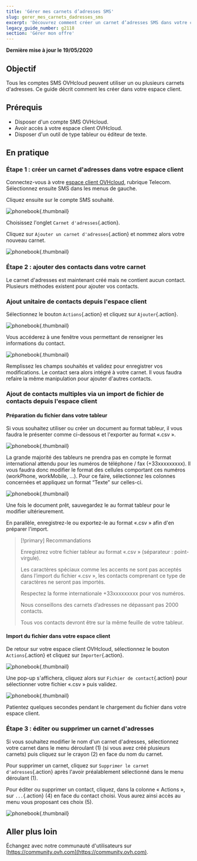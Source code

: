 ```yaml
---
title: 'Gérer mes carnets d’adresses SMS'
slug: gerer_mes_carnets_dadresses_sms
excerpt: 'Découvrez comment créer un carnet d’adresses SMS dans votre compte OVHcloud'
legacy_guide_number: g2118
section: 'Gérer mon offre'
---
```


**Dernière mise à jour le 19/05/2020**

## Objectif

Tous les comptes SMS OVHcloud peuvent utiliser un ou plusieurs carnets d'adresses. Ce guide décrit comment les créer dans votre espace client.

## Prérequis

- Disposer d'un compte SMS OVHcloud.
- Avoir accès à votre espace client OVHcloud.
- Disposer d'un outil de type tableur ou éditeur de texte.

## En pratique

### Étape 1 : créer un carnet d'adresses dans votre espace client

Connectez-vous à votre [espace client OVHcloud](https://www.ovh.com/auth/?action=gotomanager), rubrique Telecom. Sélectionnez ensuite SMS dans les menus de gauche.

Cliquez ensuite sur le compte SMS souhaité.

![phonebook](images/smsphonebook1.png){.thumbnail}

Choisissez l'onglet `Carnet d'adresses`{.action}.

Cliquez sur `Ajouter un carnet d'adresses`{.action} et nommez alors votre nouveau carnet.

![phonebook](images/smsphonebook2.png){.thumbnail}

### Étape 2 : ajouter des contacts dans votre carnet

Le carnet d'adresses est maintenant créé mais ne contient aucun contact. Plusieurs méthodes existent pour ajouter vos contacts.

### Ajout unitaire de contacts depuis l'espace client

Sélectionnez le bouton `Actions`{.action} et cliquez sur `Ajouter`{.action}.

![phonebook](images/smsphonebook3.png){.thumbnail}

Vous accéderez à une fenêtre vous permettant de renseigner les informations du contact.

![phonebook](images/smsphonebook4.png){.thumbnail}

Remplissez les champs souhaités et validez pour enregistrer vos modifications. Le contact sera alors intégré à votre carnet. Il vous faudra refaire la même manipulation pour ajouter d'autres contacts.

### Ajout de contacts multiples via un import de fichier de contacts depuis l'espace client

#### Préparation du fichier dans votre tableur

Si vous souhaitez utiliser ou créer un document au format tableur, il vous faudra le présenter comme ci-dessous et l'exporter au format «.csv ».

![phonebook](images/smsphonebook-spreadsheet1.png){.thumbnail}

La grande majorité des tableurs ne prendra pas en compte le format international attendu pour les numéros de téléphone / fax (+33xxxxxxxxx). Il vous faudra donc modifier le format des cellules comportant ces numéros (workPhone, workMobile, ...). Pour ce faire, sélectionnez les colonnes concernées et appliquez un format “Texte” sur celles-ci.

![phonebook](images/smsphonebook-spreadsheet2.png){.thumbnail}

Une fois le document prêt, sauvegardez le au format tableur pour le modifier ultérieurement.

En parallèle, enregistrez-le ou exportez-le au format «.csv » afin d'en préparer l'import.

> [!primary] Recommandations
>
>Enregistrez votre fichier tableur au format «.csv » (séparateur : point-virgule).
>
>Les caractères spéciaux comme les accents ne sont pas acceptés dans l’import du fichier «.csv », les contacts comprenant ce type de caractères ne seront pas importés.
>
>Respectez la forme internationale +33xxxxxxxxx pour vos numéros.
>
>Nous conseillons des carnets d’adresses ne dépassant pas 2000 contacts.
>
>Tous vos contacts devront être sur la même feuille de votre tableur.
>
>

#### Import du fichier dans votre espace client

De retour sur votre espace client OVHcloud, sélectionnez le bouton `Actions`{.action} et cliquez sur `Importer`{.action}.

![phonebook](images/smsphonebook5.png){.thumbnail}

Une pop-up s'affichera, cliquez alors sur `Fichier de contact`{.action} pour sélectionner votre fichier «.csv » puis validez.

![phonebook](images/smsphonebook6.png){.thumbnail}

Patientez quelques secondes pendant le chargement du fichier dans votre espace client.

### Étape 3 : éditer ou supprimer un carnet d'adresses

Si vous souhaitez modifier le nom d'un carnet d'adresses, sélectionnez votre carnet dans le menu déroulant (1) (si vous avez créé plusieurs carnets) puis cliquez sur le crayon (2) en face du nom du carnet. 

Pour supprimer un carnet, cliquez sur `Supprimer le carnet d'adresses`{.action} après l'avoir préalablement sélectionné dans le menu déroulant (1).

Pour éditer ou supprimer un contact, cliquez, dans la colonne « Actions », sur `...`{.action} (4) en face du contact choisi. Vous aurez ainsi accès au menu vous proposant ces choix (5).

![phonebook](images/smsphonebook7.png){.thumbnail}

## Aller plus loin

Échangez avec notre communauté d'utilisateurs sur [https://community.ovh.com](https://community.ovh.com).
